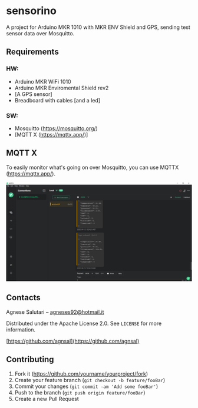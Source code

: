 # sensorino
A project for Arduino MKR 1010 with MKR ENV Shield and GPS, sending test sensor data over Mosquitto.

## Requirements
### HW:
- Arduino MKR WiFi 1010
- Arduino MKR Enviromental Shield rev2
- [A GPS sensor]
- Breadboard with cables [and a led]

### SW:
- Mosquitto (https://mosquitto.org/)
- [MQTT X (https://mqttx.app/)]

## MQTT X
To easily monitor what's going on over Mosquitto, you can use MQTTX (https://mqttx.app/).

![](MqttListener.PNG)


## Contacts

Agnese Salutari – agneses92@hotmail.it

Distributed under the Apache License 2.0. See ``LICENSE`` for more information.

[https://github.com/agnsal](https://github.com/agnsal)


## Contributing

1. Fork it (<https://github.com/yourname/yourproject/fork>)
2. Create your feature branch (`git checkout -b feature/fooBar`)
3. Commit your changes (`git commit -am 'Add some fooBar'`)
4. Push to the branch (`git push origin feature/fooBar`)
5. Create a new Pull Request
